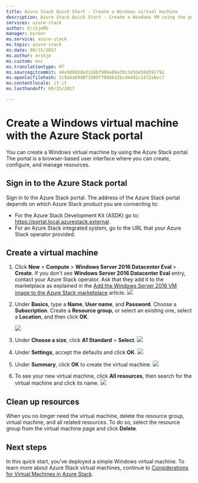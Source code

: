 ```yaml
---
title: Azure Stack Quick Start - Create a Windows virtual machine
description: Azure Stack Quick Start - Create a Windows VM using the portal
services: azure-stack
author: ErikjeMS
manager: byronr
ms.service: azure-stack
ms.topic: azure-stack
ms.date: 09/15/2017
ms.author: erikje
ms.custom: mvc
ms.translationtype: HT
ms.sourcegitcommit: 44e9d992de3126bf989e69e39c343de50d592792
ms.openlocfilehash: 2c9aba69d8f1999f7086bd2bcd44d1c1472abec7
ms.contentlocale: it-it
ms.lasthandoff: 09/25/2017

---
```


# <a name="create-a-windows-virtual-machine-with-the-azure-stack-portal"></a>Create a Windows virtual machine with the Azure Stack portal

You can create a Windows virtual machine by using the Azure Stack portal. The portal is a browser-based user interface where you can create, configure, and manage resources.

## <a name="sign-in-to-the-azure-stack-portal"></a>Sign in to the Azure Stack portal

Sign in to the Azure Stack portal. The address of the Azure Stack portal depends on which Azure Stack product you are connecting to:

* For the Azure Stack Development Kit (ASDK) go to: https://portal.local.azurestack.external.
* For an Azure Stack integrated system, go to the URL that your Azure Stack operator provided.

## <a name="create-a-virtual-machine"></a>Create a virtual machine

1. Click **New** > **Compute** > **Windows Server 2016 Datacenter Eval** > **Create**. If you don't see **Windows Server 2016 Datacenter Eval** entry, contact your Azure Stack operator. Ask that they add it to the marketplace as explained in the [Add the Windows Server 2016 VM image to the Azure Stack marketplace](../azure-stack-add-default-image.md) article. 
    ![](media/azure-stack-quick-windows-portal/image01.png)
2. Under **Basics**, type a **Name**, **User name**, and **Password**. Choose a **Subscription**. Create a **Resource group**, or select an existing one, select a **Location**, and then click **OK**.

    ![](media/azure-stack-quick-windows-portal/image02.png)
3. Under **Choose a size**, click **A1 Standard** > **Select**.
    ![](media/azure-stack-quick-windows-portal/image03.png)
4. Under **Settings**, accept the defaults and click **OK**.
    ![](media/azure-stack-quick-windows-portal/image04.png)
5. Under **Summary**, click **OK** to create the virtual machine. 
    ![](media/azure-stack-quick-windows-portal/image05.png)
6. To see your new virtual machine, click **All resources**, then search for the virtual machine and click its name.
    ![](media/azure-stack-quick-windows-portal/image06.png)

## <a name="clean-up-resources"></a>Clean up resources

When you no longer need the virtual machine, delete the resource group, virtual machine, and all related resources. To do so, select the resource group from the virtual machine page and click **Delete**.

## <a name="next-steps"></a>Next steps
In this quick start, you’ve deployed a simple Windows virtual machine. To learn more about Azure Stack virtual machines, continue to [Considerations for Virtual Machines in Azure Stack](azure-stack-vm-considerations.md).


